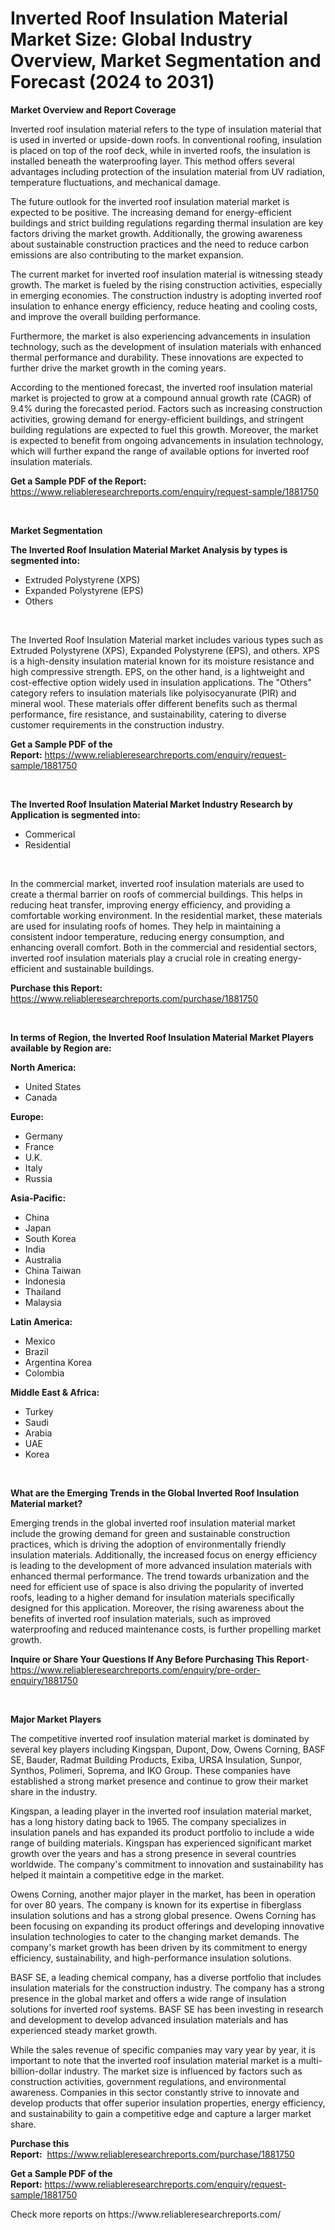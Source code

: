 <p><h1>Inverted Roof Insulation Material Market Size: Global Industry Overview, Market Segmentation and Forecast (2024 to 2031)</h1></p><p><strong>Market Overview and Report Coverage</strong></p>
<p><p>Inverted roof insulation material refers to the type of insulation material that is used in inverted or upside-down roofs. In conventional roofing, insulation is placed on top of the roof deck, while in inverted roofs, the insulation is installed beneath the waterproofing layer. This method offers several advantages including protection of the insulation material from UV radiation, temperature fluctuations, and mechanical damage.</p><p>The future outlook for the inverted roof insulation material market is expected to be positive. The increasing demand for energy-efficient buildings and strict building regulations regarding thermal insulation are key factors driving the market growth. Additionally, the growing awareness about sustainable construction practices and the need to reduce carbon emissions are also contributing to the market expansion.</p><p>The current market for inverted roof insulation material is witnessing steady growth. The market is fueled by the rising construction activities, especially in emerging economies. The construction industry is adopting inverted roof insulation to enhance energy efficiency, reduce heating and cooling costs, and improve the overall building performance.</p><p>Furthermore, the market is also experiencing advancements in insulation technology, such as the development of insulation materials with enhanced thermal performance and durability. These innovations are expected to further drive the market growth in the coming years.</p><p>According to the mentioned forecast, the inverted roof insulation material market is projected to grow at a compound annual growth rate (CAGR) of 9.4% during the forecasted period. Factors such as increasing construction activities, growing demand for energy-efficient buildings, and stringent building regulations are expected to fuel this growth. Moreover, the market is expected to benefit from ongoing advancements in insulation technology, which will further expand the range of available options for inverted roof insulation materials.</p></p>
<p><strong>Get a Sample PDF of the Report:</strong> <a href="https://www.reliableresearchreports.com/enquiry/request-sample/1881750">https://www.reliableresearchreports.com/enquiry/request-sample/1881750</a></p>
<p>&nbsp;</p>
<p><strong>Market Segmentation</strong></p>
<p><strong>The Inverted Roof Insulation Material Market Analysis by types is segmented into:</strong></p>
<p><ul><li>Extruded Polystyrene (XPS)</li><li>Expanded Polystyrene (EPS)</li><li>Others</li></ul></p>
<p>&nbsp;</p>
<p><p>The Inverted Roof Insulation Material market includes various types such as Extruded Polystyrene (XPS), Expanded Polystyrene (EPS), and others. XPS is a high-density insulation material known for its moisture resistance and high compressive strength. EPS, on the other hand, is a lightweight and cost-effective option widely used in insulation applications. The "Others" category refers to insulation materials like polyisocyanurate (PIR) and mineral wool. These materials offer different benefits such as thermal performance, fire resistance, and sustainability, catering to diverse customer requirements in the construction industry.</p></p>
<p><strong>Get a Sample PDF of the Report:</strong>&nbsp;<a href="https://www.reliableresearchreports.com/enquiry/request-sample/1881750">https://www.reliableresearchreports.com/enquiry/request-sample/1881750</a></p>
<p>&nbsp;</p>
<p><strong>The Inverted Roof Insulation Material Market Industry Research by Application is segmented into:</strong></p>
<p><ul><li>Commerical</li><li>Residential</li></ul></p>
<p>&nbsp;</p>
<p><p>In the commercial market, inverted roof insulation materials are used to create a thermal barrier on roofs of commercial buildings. This helps in reducing heat transfer, improving energy efficiency, and providing a comfortable working environment. In the residential market, these materials are used for insulating roofs of homes. They help in maintaining a consistent indoor temperature, reducing energy consumption, and enhancing overall comfort. Both in the commercial and residential sectors, inverted roof insulation materials play a crucial role in creating energy-efficient and sustainable buildings.</p></p>
<p><strong>Purchase this Report:</strong>&nbsp; <a href="https://www.reliableresearchreports.com/purchase/1881750">https://www.reliableresearchreports.com/purchase/1881750</a></p>
<p>&nbsp;</p>
<p><strong>In terms of Region, the Inverted Roof Insulation Material Market Players available by Region are:</strong></p>
<p>
    <p> <strong> North America: </strong>
        <ul>
            <li>United States</li>
            <li>Canada</li>
        </ul>
        </p> 
    <p> <strong> Europe: </strong>
        <ul>
            <li>Germany</li>
            <li>France</li>
            <li>U.K.</li>
            <li>Italy</li>
            <li>Russia</li>
        </ul>
        </p> 
    <p> <strong> Asia-Pacific: </strong>
        <ul>
            <li>China</li>
            <li>Japan</li>
            <li>South Korea</li>
            <li>India</li>
            <li>Australia</li>
            <li>China Taiwan</li>
            <li>Indonesia</li>
            <li>Thailand</li>
            <li>Malaysia</li>
        </ul>
        </p> 
    <p> <strong> Latin America: </strong>
        <ul>
            <li>Mexico</li>
            <li>Brazil</li>
            <li>Argentina Korea</li>
            <li>Colombia</li>
        </ul>
        </p> 
    <p> <strong> Middle East & Africa: </strong>
        <ul>
            <li>Turkey</li>
            <li>Saudi</li>
            <li>Arabia</li>
            <li>UAE</li>
            <li>Korea</li>
        </ul>
    </p>
    </p>
<p>&nbsp;</p>
<p><strong>What are the Emerging Trends in the Global Inverted Roof Insulation Material market?</strong></p>
<p><p>Emerging trends in the global inverted roof insulation material market include the growing demand for green and sustainable construction practices, which is driving the adoption of environmentally friendly insulation materials. Additionally, the increased focus on energy efficiency is leading to the development of more advanced insulation materials with enhanced thermal performance. The trend towards urbanization and the need for efficient use of space is also driving the popularity of inverted roofs, leading to a higher demand for insulation materials specifically designed for this application. Moreover, the rising awareness about the benefits of inverted roof insulation materials, such as improved waterproofing and reduced maintenance costs, is further propelling market growth.</p></p>
<p><strong>Inquire or Share Your Questions If Any Before Purchasing This Report</strong>- <a href="https://www.reliableresearchreports.com/enquiry/pre-order-enquiry/1881750">https://www.reliableresearchreports.com/enquiry/pre-order-enquiry/1881750</a></p>
<p>&nbsp;</p>
<p><strong>Major Market Players</strong></p>
<p><p>The competitive inverted roof insulation material market is dominated by several key players including Kingspan, Dupont, Dow, Owens Corning, BASF SE, Bauder, Radmat Building Products, Exiba, URSA Insulation, Sunpor, Synthos, Polimeri, Soprema, and IKO Group. These companies have established a strong market presence and continue to grow their market share in the industry.</p><p>Kingspan, a leading player in the inverted roof insulation material market, has a long history dating back to 1965. The company specializes in insulation panels and has expanded its product portfolio to include a wide range of building materials. Kingspan has experienced significant market growth over the years and has a strong presence in several countries worldwide. The company's commitment to innovation and sustainability has helped it maintain a competitive edge in the market.</p><p>Owens Corning, another major player in the market, has been in operation for over 80 years. The company is known for its expertise in fiberglass insulation solutions and has a strong global presence. Owens Corning has been focusing on expanding its product offerings and developing innovative insulation technologies to cater to the changing market demands. The company's market growth has been driven by its commitment to energy efficiency, sustainability, and high-performance insulation solutions.</p><p>BASF SE, a leading chemical company, has a diverse portfolio that includes insulation materials for the construction industry. The company has a strong presence in the global market and offers a wide range of insulation solutions for inverted roof systems. BASF SE has been investing in research and development to develop advanced insulation materials and has experienced steady market growth.</p><p>While the sales revenue of specific companies may vary year by year, it is important to note that the inverted roof insulation material market is a multi-billion-dollar industry. The market size is influenced by factors such as construction activities, government regulations, and environmental awareness. Companies in this sector constantly strive to innovate and develop products that offer superior insulation properties, energy efficiency, and sustainability to gain a competitive edge and capture a larger market share.</p></p>
<p><strong>Purchase this Report:</strong>&nbsp;&nbsp;<a href="https://www.reliableresearchreports.com/purchase/1881750">https://www.reliableresearchreports.com/purchase/1881750</a></p>
<p></p>
<p><strong>Get a Sample PDF of the Report:</strong>&nbsp;<a href="https://www.reliableresearchreports.com/enquiry/request-sample/1881750">https://www.reliableresearchreports.com/enquiry/request-sample/1881750</a></p>
<p>Check more reports on https://www.reliableresearchreports.com/</p>